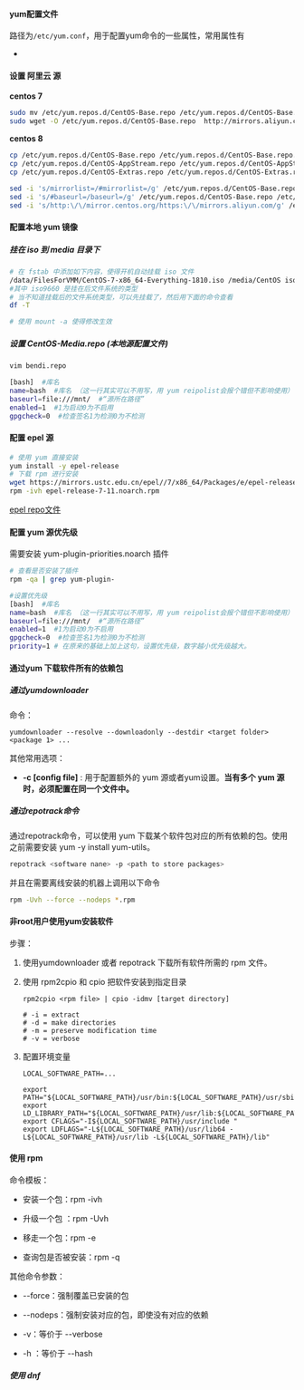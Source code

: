 #### yum配置文件

路径为`/etc/yum.conf`，用于配置yum命令的一些属性，常用属性有

- 

#### 设置 阿里云 源

**centos 7**

```bash
sudo mv /etc/yum.repos.d/CentOS-Base.repo /etc/yum.repos.d/CentOS-Base.repo.bak
sudo wget -O /etc/yum.repos.d/CentOS-Base.repo  http://mirrors.aliyun.com/repo/Centos-7.repo
```

**centos 8**

```bash
cp /etc/yum.repos.d/CentOS-Base.repo /etc/yum.repos.d/CentOS-Base.repo.bak
cp /etc/yum.repos.d/CentOS-AppStream.repo /etc/yum.repos.d/CentOS-AppStream.repo.bak
cp /etc/yum.repos.d/CentOS-Extras.repo /etc/yum.repos.d/CentOS-Extras.repo.bak

sed -i 's/mirrorlist=/#mirrorlist=/g' /etc/yum.repos.d/CentOS-Base.repo /etc/yum.repos.d/CentOS-AppStream.repo /etc/yum.repos.d/CentOS-Extras.repo
sed -i 's/#baseurl=/baseurl=/g' /etc/yum.repos.d/CentOS-Base.repo /etc/yum.repos.d/CentOS-AppStream.repo /etc/yum.repos.d/CentOS-Extras.repo
sed -i 's/http:\/\/mirror.centos.org/https:\/\/mirrors.aliyun.com/g' /etc/yum.repos.d/CentOS-Base.repo /etc/yum.repos.d/CentOS-AppStream.repo /etc/yum.repos.d/CentOS-Extras.repo
```

#### 配置本地 yum 镜像

##### 挂在 iso 到 media 目录下

```bash
# 在 fstab 中添加如下内容，使得开机自动挂载 iso 文件
/data/FilesForVMM/CentOS-7-x86_64-Everything-1810.iso /media/CentOS iso9660 defaults,ro,loop 0 0
#其中 iso9660 是挂在后文件系统的类型
# 当不知道挂载后的文件系统类型，可以先挂载了，然后用下面的命令查看
df -T

# 使用 mount -a 使得修改生效
```

##### 设置 CentOS-Media.repo (本地源配置文件)

```bash
vim bendi.repo

[bash]  #库名
name=bash  #库名 （这一行其实可以不用写，用 yum reipolist会报个错但不影响使用）
baseurl=file:///mnt/  #“源所在路径”
enabled=1  #1为启动0为不启用
gpgcheck=0  #检查签名1为检测0为不检测
```

#### 配置 epel 源

```bash
# 使用 yum 直接安装
yum install -y epel-release
# 下载 rpm 进行安装
wget https://mirrors.ustc.edu.cn/epel//7/x86_64/Packages/e/epel-release-7-11.noarch.rpm
rpm -ivh epel-release-7-11.noarch.rpm
```

 [epel repo文件](ref/epel-centos7.repo)

#### 配置 yum 源优先级

需要安装 yum-plugin-priorities.noarch 插件

```bash
# 查看是否安装了插件
rpm -qa | grep yum-plugin-

#设置优先级
[bash]  #库名
name=bash  #库名 （这一行其实可以不用写，用 yum reipolist会报个错但不影响使用）
baseurl=file:///mnt/  #“源所在路径”
enabled=1  #1为启动0为不启用
gpgcheck=0  #检查签名1为检测0为不检测
priority=1 # 在原来的基础上加上这句，设置优先级，数字越小优先级越大。
```

#### 通过yum 下载软件所有的依赖包

##### 通过yumdownloader

命令：

```shell
yumdownloader --resolve --downloadonly --destdir <target folder> <package 1> ...
```

其他常用选项：

- **\-c [config file]** : 用于配置额外的 yum 源或者yum设置。**当有多个 yum 源时，必须配置在同一个文件中。**

##### 通过repotrack命令

通过repotrack命令，可以使用 yum 下载某个软件包对应的所有依赖的包。使用之前需要安装 yum -y install yum-utils。

```bash
repotrack <software nane> -p <path to store packages>
```

并且在需要离线安装的机器上调用以下命令

```bash
rpm -Uvh --force --nodeps *.rpm
```

#### 非root用户使用yum安装软件

步骤：

1. 使用yumdownloader 或者 repotrack 下载所有软件所需的 rpm 文件。

2. 使用 rpm2cpio 和 cpio 把软件安装到指定目录
   
   ```shell
   rpm2cpio <rpm file> | cpio -idmv [target directory]
   
   # -i = extract
   # -d = make directories
   # -m = preserve modification time
   # -v = verbose
   ```

3. 配置环境变量
   
   ```shell
   LOCAL_SOFTWARE_PATH=...
   
   export PATH="${LOCAL_SOFTWARE_PATH}/usr/bin:${LOCAL_SOFTWARE_PATH}/usr/sbin:$PATH"
   export LD_LIBRARY_PATH="${LOCAL_SOFTWARE_PATH}/usr/lib:${LOCAL_SOFTWARE_PATH}/usr/lib64:$LD_LIBRARY_PATH"
   export CFLAGS="-I${LOCAL_SOFTWARE_PATH}/usr/include "
   export LDFLAGS="-L${LOCAL_SOFTWARE_PATH}/usr/lib64 -L${LOCAL_SOFTWARE_PATH}/usr/lib -L${LOCAL_SOFTWARE_PATH}/lib"
   ```

#### 使用 rpm

命令模板：

- 安装一个包：rpm -ivh

- 升级一个包 ：rpm -Uvh

- 移走一个包：rpm -e

- 查询包是否被安装：rpm -q

其他命令参数：

- \-\-force：强制覆盖已安装的包

- \-\-nodeps：强制安装对应的包，即使没有对应的依赖

- \-v：等价于 --verbose

- \-h ：等价于 --hash

##### 使用 dnf
